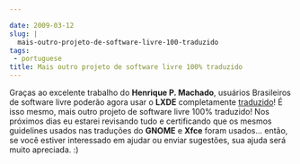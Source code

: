 ```yaml
---

date: 2009-03-12
slug: |
  mais-outro-projeto-de-software-livre-100-traduzido
tags:
 - portuguese
title: Mais outro projeto de software livre 100% traduzido
---
```


Graças ao excelente trabalho do **Henrique P. Machado**, usuários
Brasileiros de software livre poderão agora usar o **LXDE**
completamente [traduzido](http://pootle.lxde.bsnet.se/pt_BR/lxde/)! É
isso mesmo, mais outro projeto de software livre 100% traduzido! Nos
próximos dias eu estarei revisando tudo e certificando que os mesmos
guidelines usados nas traduções do **GNOME** e **Xfce** foram usados...
então, se você estiver interessado em ajudar ou enviar sugestões, sua
ajuda será muito apreciada. :)
